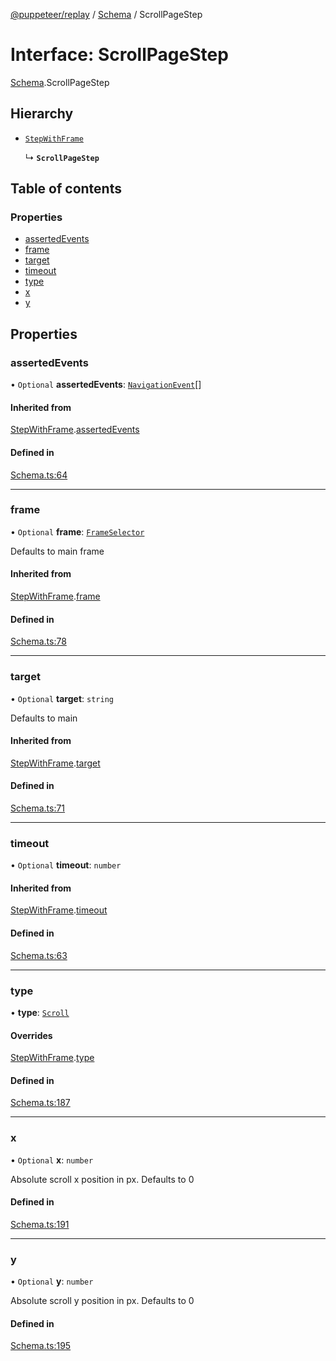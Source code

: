 [@puppeteer/replay](../README.md) / [Schema](../modules/Schema.md) / ScrollPageStep

# Interface: ScrollPageStep

[Schema](../modules/Schema.md).ScrollPageStep

## Hierarchy

- [`StepWithFrame`](Schema.StepWithFrame.md)

  ↳ **`ScrollPageStep`**

## Table of contents

### Properties

- [assertedEvents](Schema.ScrollPageStep.md#assertedevents)
- [frame](Schema.ScrollPageStep.md#frame)
- [target](Schema.ScrollPageStep.md#target)
- [timeout](Schema.ScrollPageStep.md#timeout)
- [type](Schema.ScrollPageStep.md#type)
- [x](Schema.ScrollPageStep.md#x)
- [y](Schema.ScrollPageStep.md#y)

## Properties

### assertedEvents

• `Optional` **assertedEvents**: [`NavigationEvent`](Schema.NavigationEvent.md)[]

#### Inherited from

[StepWithFrame](Schema.StepWithFrame.md).[assertedEvents](Schema.StepWithFrame.md#assertedevents)

#### Defined in

[Schema.ts:64](https://github.com/puppeteer/replay/blob/main/src/Schema.ts#L64)

---

### frame

• `Optional` **frame**: [`FrameSelector`](../modules/Schema.md#frameselector)

Defaults to main frame

#### Inherited from

[StepWithFrame](Schema.StepWithFrame.md).[frame](Schema.StepWithFrame.md#frame)

#### Defined in

[Schema.ts:78](https://github.com/puppeteer/replay/blob/main/src/Schema.ts#L78)

---

### target

• `Optional` **target**: `string`

Defaults to main

#### Inherited from

[StepWithFrame](Schema.StepWithFrame.md).[target](Schema.StepWithFrame.md#target)

#### Defined in

[Schema.ts:71](https://github.com/puppeteer/replay/blob/main/src/Schema.ts#L71)

---

### timeout

• `Optional` **timeout**: `number`

#### Inherited from

[StepWithFrame](Schema.StepWithFrame.md).[timeout](Schema.StepWithFrame.md#timeout)

#### Defined in

[Schema.ts:63](https://github.com/puppeteer/replay/blob/main/src/Schema.ts#L63)

---

### type

• **type**: [`Scroll`](../enums/Schema.StepType.md#scroll)

#### Overrides

[StepWithFrame](Schema.StepWithFrame.md).[type](Schema.StepWithFrame.md#type)

#### Defined in

[Schema.ts:187](https://github.com/puppeteer/replay/blob/main/src/Schema.ts#L187)

---

### x

• `Optional` **x**: `number`

Absolute scroll x position in px. Defaults to 0

#### Defined in

[Schema.ts:191](https://github.com/puppeteer/replay/blob/main/src/Schema.ts#L191)

---

### y

• `Optional` **y**: `number`

Absolute scroll y position in px. Defaults to 0

#### Defined in

[Schema.ts:195](https://github.com/puppeteer/replay/blob/main/src/Schema.ts#L195)
